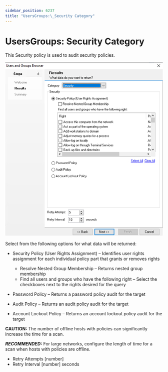 ```yaml
---
sidebar_position: 6237
title: "UsersGroups:\_Security Category"
---
```


# UsersGroups: Security Category

This Security policy is used to audit security policies.

![Users and Groups Browser wizard Results page Security category](../../../../../../../../static/images/AccessAnalyzer_12.0/Content/Resources/Images/EnterpriseAuditor/Admin/DataCollector/UsersGroups/Security.png "Users and Groups Browser wizard Results page Security category")

Select from the following options for what data will be returned:

* Security Policy (User Rights Assignment) – Identifies user rights assignment for each individual policy part that grants or removes rights

  * Resolve Nested Group Membership – Returns nested group membership
  * Find all users and groups who have the following right – Select the checkboxes next to the rights desired for the query
* Password Policy – Returns a password policy audit for the target
* Audit Policy – Returns an audit policy audit for the target
* Account Lockout Policy – Returns an account lockout policy audit for the target

**CAUTION:** The number of offline hosts with policies can significantly increase the time for a scan.

***RECOMMENDED:*** For large networks, configure the length of time for a scan when hosts with policies are offline.

* Retry Attempts [number]
* Retry Interval [number] seconds